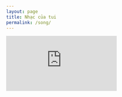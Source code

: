 ```yaml
---
layout: page
title: Nhạc của tui
permalink: /song/
---
```

<iframe src="https://www.nhaccuatui.com/lh/normal/qaeT2zS6J4mq" frameborder="0" ></iframe>
